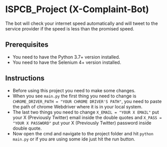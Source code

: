 # ISPCB_Project (X-Complaint-Bot)
The bot will check your internet speed automatically and will tweet to the service provider if the speed is less than the promised speed.

## Prerequisites
* You need to have the Python 3.7+ version installed.
* You need to have the Selenium 4+ version installed.

## Instructions
* Before using this project you need to make some changes.
* When you see `main.py` the first thing you need to change is `CHROME_DRIVER_PATH = "YOUR CHROME DRIVER'S PATH"`, you need to paste the path of chrome Webdriver where it is in your local system.
* The last two things you need to change `X_EMAIL = "YOUR X EMAIL"` put your X (Previously Twitter) email inside the double quotes and `X_PASS = "YOUR X PASSWORD"` put your X (Previously Twitter) password inside double quote.
* Now open the cmd and navigate to the project folder and hit `python main.py` or if you are using some ide just hit the run button.

